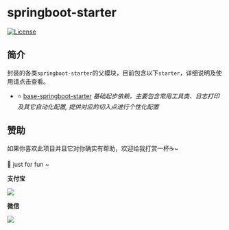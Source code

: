 # springboot-starter

[![License](https://img.shields.io/badge/License-Apache%202.0-blue.svg?label=license)](https://github.com/KimZing/springboot-starter/blob/master/LICENSE)

## 简介

封装的各类`springboot-starter`的父模块，目前包含以下`starter`，详细说明及使用请点击查看。

* :star: [base-springboot-starter](base-springboot-starter) 
    *基础起步依赖，主要包含常用工具类、日志打印及其它自动化配置, 提供对应的切入点进行个性化配置*

## 赞助

如果你喜欢此项目并且它对你确实有帮助，欢迎给我打赏一杯:coffee:~ 

:chicken: just for fun ~

**支付宝**

![](http://images.kimzing.com/images/public/alipay-197x197.png)

**微信**

![](http://images.kimzing.com/images/public/wechatpay-197x197.png)
